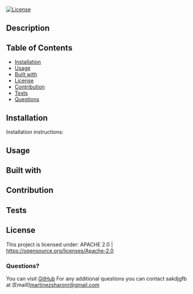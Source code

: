 
  
  #  
  
  [![License](https://img.shields.io/badge/License-Apache%202.0-blue.svg)](https://opensource.org/licenses/Apache-2.0)

  ## Description
  

  ## Table of Contents

  * [Installation](#Installation)
  * [Usage](#Usage)
  * [Built with](#Built-with)
  * [License](#License)
  * [Contribution](#Contribution)
  * [Tests](#Tests)
  * [Questions](#Questions)
  
  ## Installation
  Installation instructions: 

  ## Usage 
  

  ## Built with
  

  ## Contribution
  

  ## Tests
  

  ## License 
  This project is licensed under: APACHE 2.0 | https://opensource.org/licenses/Apache-2.0

  ### Questions?
  You can visit [GitHub](https://github.com/kdsahjfv)
  For any additional questions you can contact sakdjgfb at [Emaill]<martinezsharonr@gmail.com>
